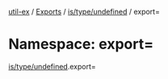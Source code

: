 [util-ex](../README.md) / [Exports](../modules.md) / [is/type/undefined](is_type_undefined.md) / export=

# Namespace: export=

[is/type/undefined](is_type_undefined.md).export=
